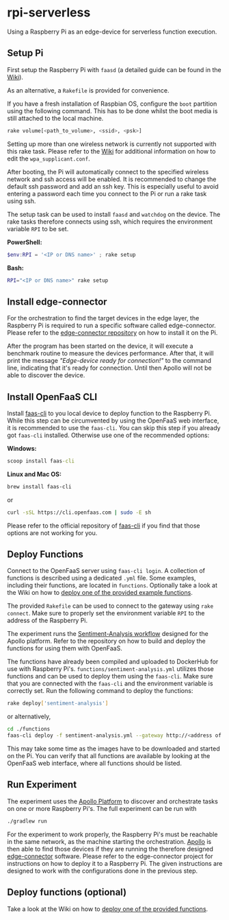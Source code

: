 # rpi-serverless

Using a Raspberry Pi as an edge-device for serverless function execution.

## Setup Pi

First setup the Raspberry Pi with `faasd` (a detailed guide can be found in the [Wiki](https://github.com/doetlingerlukas/rpi-serverless/wiki/Setup-Raspberry-Pi)).

As an alternative, a `Rakefile` is provided for convenience.

If you have a fresh installation of Raspbian OS, configure the `boot` partition using the following command. This has to be done whilst the boot media is still attached to the local machine.

```sh
rake volume[<path_to_volume>, <ssid>, <psk>]
```

Setting up more than one wireless network is currently not supported with this rake task. Please refer to the [Wiki](https://github.com/doetlingerlukas/rpi-serverless/wiki/Setup-Raspberry-Pi) for additional information on how to edit the `wpa_supplicant.conf`.

After booting, the Pi will automatically connect to the specified wireless network and ssh access will be enabled. It is recommended to change the default ssh password and add an ssh key. This is especially useful to avoid entering a password each time you connect to the Pi or run a rake task using ssh.

The setup task can be used to install `faasd` and `watchdog` on the device. The rake tasks therefore connects using ssh, which requires the environment variable `RPI` to be set.

**PowerShell:**

```powershell
$env:RPI = '<IP or DNS name>' ; rake setup
```

**Bash:**

```bash
RPI="<IP or DNS name>" rake setup
```

## Install edge-connector

For the orchestration to find the target devices in the edge layer, the Raspberry Pi is required to run a specific software called edge-connector. Please refer to the [edge-connector repository](https://github.com/doetlingerlukas/edge-connector-rs) on how to install it on the Pi.

After the program has been started on the device, it will execute a benchmark routine to measure the devices performance. After that, it will print the message *"Edge-device ready for connection!"* to the command line, indicating that it's ready for connection. Until then Apollo will not be able to discover the device.

## Install OpenFaaS CLI

Install [faas-cli](https://github.com/openfaas/faas-cli) to you local device to deploy function to the Raspberry Pi. While this step can be circumvented by using the OpenFaaS web interface, it is recommended to use the `faas-cli`. You can skip this step if you already got `faas-cli` installed. Otherwise use one of the recommended options:

**Windows:**

```cmd
scoop install faas-cli
```

**Linux and Mac OS:**

```sh
brew install faas-cli
```

or

```sh
curl -sSL https://cli.openfaas.com | sudo -E sh
```

Please refer to the official repository of [faas-cli](https://github.com/openfaas/faas-cli) if you find that those options are not working for you.

## Deploy Functions

Connect to the OpenFaaS server using `faas-cli login`. A collection of functions is described using a dedicated `.yml` file. Some examples, including their functions, are located in `functions`. Optionally take a look at the Wiki on how to [deploy one of the provided example functions](https://github.com/doetlingerlukas/rpi-serverless/wiki/Deploy-a-Function).

The provided `Rakefile` can be used to connect to the gateway using `rake connect`. Make sure to properly set the environment variable `RPI` to the address of the Raspberry Pi.

The experiment runs the [Sentiment-Analysis workflow](https://github.com/Apollo-Workflows/Sentiment-Analysis) designed for the Apollo platform. Refer to the repository on how to build and deploy the functions for using them with OpenFaaS.

The functions have already been compiled and uploaded to DockerHub for use with Raspberry Pi's. `functions/sentiment-analysis.yml` utilizes those functions and can be used to deploy them using the `faas-cli`. Make sure that you are connected with the `faas-cli` and the environment variable is correctly set. Run the following command to deploy the functions:

```sh
rake deploy['sentiment-analysis']
```

or alternatively,

```sh
cd ./functions
faas-cli deploy -f sentiment-analysis.yml --gateway http://<address of Pi>:8080
```

This may take some time as the images have to be downloaded and started on the Pi. You can verify that all functions are available by looking at the OpenFaaS web interface, where all functions should be listed.

## Run Experiment

The experiment uses the [Apollo Platform](https://github.com/Apollo-Core) to discover and orchestrate tasks on one or more Raspberry Pi's. The full experiment can be run with

```sh
./gradlew run
```

For the experiment to work properly, the Raspberry Pi's must be reachable in the same network, as the machine starting the orchestration. [Apollo](https://github.com/Apollo-Core) is then able to find those devices if they are running the therefore designed [edge-connector](https://github.com/doetlingerlukas/edge-connector-rs) software. Please refer to the edge-connector project for instructions on how to deploy it to a Raspberry Pi. The given instructions are designed to work with the configurations done in the previous step.


## Deploy functions (optional)

Take a look at the Wiki on how to [deploy one of the provided functions](https://github.com/doetlingerlukas/rpi-serverless/wiki/Deploy-a-Function).
